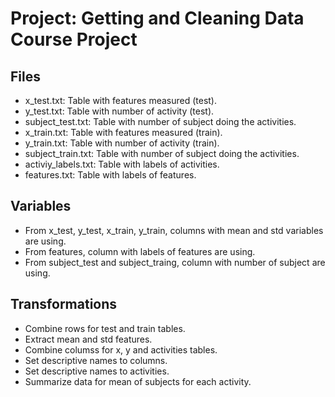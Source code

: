 # Project: Getting and Cleaning Data Course Project

## Files

- x_test.txt: Table with features measured (test).
- y_test.txt: Table with number of activity (test).
- subject_test.txt: Table with number of subject doing the activities.
- x_train.txt: Table with features measured (train).
- y_train.txt: Table with number of activity (train).
- subject_train.txt: Table with number of subject doing the activities.
- activiy_labels.txt: Table with labels of activities.
- features.txt: Table with labels of features.

## Variables

- From x_test, y_test, x_train, y_train, columns with mean and std variables are using.
- From features, column with labels of features are using.
- From subject_test and subject_traing, column with number of subject are using.

## Transformations

- Combine rows for test and train tables.
- Extract mean and std features.
- Combine columss for x, y and activities tables.
- Set descriptive names to columns.
- Set descriptive names to activities.
- Summarize data for mean of subjects for each activity.



  
